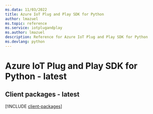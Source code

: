 ```yaml
---
ms.data: 11/03/2022
title: Azure IoT Plug and Play SDK for Python
author: lmazuel
ms.topic: reference
ms.service: iotplugandplay
ms.author: lmazuel
description: Reference for Azure IoT Plug and Play SDK for Python
ms.devlang: python
---
```

# Azure IoT Plug and Play SDK for Python - latest

## Client packages - latest
[!INCLUDE [client-packages](iot-plug-and-play-client-index.md)]